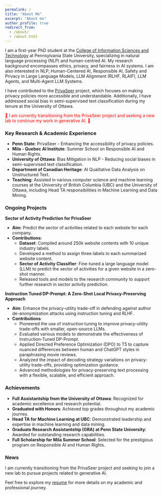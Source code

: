 ```yaml
---
permalink: /
title: "About Me"
excerpt: "About me"
author_profile: true
redirect_from: 
  - /about/
  - /about.html
---
```


I am a first-year PhD student at the [College of Information Sciences and Technology](https://ist.psu.edu/) at Pennsylvania State University, specializing in natural language processing (NLP) and human-centred AI. My research background encompasses ethics, privacy, and fairness in AI systems. I am also interested in NLP, Human-Centered AI, Responsible AI, Safety and Privacy in Large Language Models, LLM Alignment (RLHF, RLAIF), LLM Agents, and Multi-Agent LLM Systems.


I have contributed to the [PrivaSeer](https://privaseer.ist.psu.edu) project, which focuses on making privacy policies more accessible and understandable. Additionally, I have addressed social bias in semi-supervised text classification during my tenure at the University of Ottawa.

<span style="color: red;">🚨 I am currently transitioning from the PrivaSeer project and seeking a new lab to continue my work in generative AI. 🚨</span>

### Key Research & Academic Experience
- **Penn State**: PrivaSeer - Enhancing the accessibility of privacy policies.
- **Mila - Quebec AI Institute**: Summer School on Responsible AI and Human Rights.
- **University of Ottawa**: Bias Mitigation in NLP - Reducing social biases in semi-supervised text classification.
- **Department of Canadian Heritage**: AI Qualitative Data Analysis on Unstructured Text.
- **Teaching**: Assisted in various computer science and machine learning courses at the University of British Columbia (UBC) and the University of Ottawa, including Head TA responsibilities in Machine Learning and Data Mining.

### Ongoing Projects

**Sector of Activity Prediction for PrivaSeer**
- **Aim**: Predict the sector of activities related to each website for each company.
- **Contributions**:
  - **Dataset**: Compiled around 250k website contents with 10 unique industry labels.
  - Developed a method to assign three labels to each summarized website content.
  - **Sector of Activity Classifier**: Fine-tuned a large language model (LLM) to predict the sector of activities for a given website in a zero-shot manner.
  - Released tools and models to the research community to support further research in sector activity prediction.

**Instruction Tuned DP-Prompt: A Zero-Shot Local Privacy-Preserving Approach**
- **Aim**: Enhance the privacy-utility trade-off in defending against author de-anonymization attacks using instruction tuning and RLHF.
- **Contributions**:
  - Pioneered the use of instruction tuning to improve privacy-utility trade-offs with smaller, open-source LLMs.
  - Evaluated various models to demonstrate the effectiveness of Instruction-Tuned DP-Prompt.
  - Applied Directed Preference Optimization (DPO) to T5 to capture nuanced differences between human and ChatGPT styles in paraphrasing movie reviews.
  - Analyzed the impact of decoding strategy variations on privacy-utility trade-offs, providing optimization guidance.
  - Advanced methodologies for privacy-preserving text processing with a flexible, scalable, and efficient approach.

### Achievements
- **Full Assistantship from the University of Ottawa**: Recognized for academic excellence and research potential.
- **Graduated with Honors**: Achieved top grades throughout my academic journey.
- **Head TA for Machine Learning at UBC**: Demonstrated leadership and expertise in machine learning and data mining.
- **Graduate Research Assistantship (GRA) at Penn State University**: Awarded for outstanding research capabilities.
- **Full Scholarship for Mila Summer School**: Selected for the prestigious program on Responsible AI and Human Rights.

### News
I am currently transitioning from the PrivaSeer project and seeking to join a new lab to pursue projects related to generative AI.

Feel free to explore my [resume](#) for more details on my academic and professional journey.
